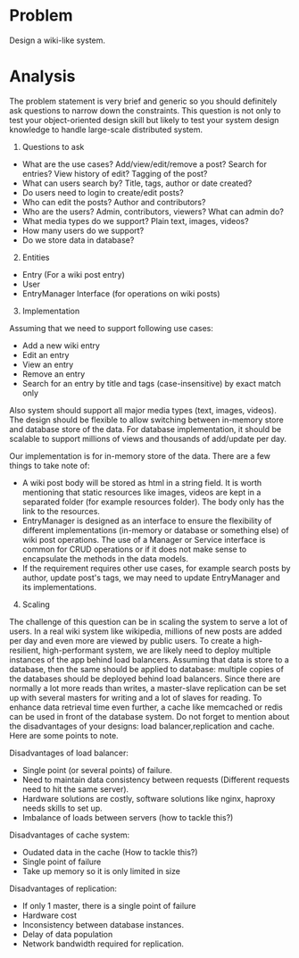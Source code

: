 # Problem

Design a wiki-like system.

# Analysis

The problem statement is very brief and generic so you should definitely ask questions to narrow down the constraints. This question is not only to test your object-oriented design skill but likely to test your system design knowledge to handle large-scale distributed system. 

1. Questions to ask

- What are the use cases? Add/view/edit/remove a post? Search for entries? View history of edit? Tagging of the post?
- What can users search by? Title, tags, author or date created?
- Do users need to login to create/edit posts?
- Who can edit the posts? Author and contributors?
- Who are the users? Admin, contributors, viewers? What can admin do?
- What media types do we support? Plain text, images, videos?
- How many users do we support?
- Do we store data in database?

2. Entities

- Entry (For a wiki post entry)
- User
- EntryManager Interface (for operations on wiki posts)


3. Implementation

Assuming that we need to support following use cases:
- Add a new wiki entry
- Edit an entry 
- View an entry
- Remove an entry
- Search for an entry by title and tags (case-insensitive) by exact match only

Also system should support all major media types (text, images, videos). The design should be flexible to allow switching between in-memory store and database store of the data. For database implementation, it should be scalable to support millions of views and thousands of add/update per day.

Our implementation is for in-memory store of the data. There are a few things to take note of:

- A wiki post body will be stored as html in a string field. It is worth mentioning that static resources like images, videos are kept in a separated folder (for example resources folder). The body only has the link to the resources.
- EntryManager is designed as an interface to ensure the flexibility of different implementations (in-memory or database or something else) of wiki post operations. The use of a Manager or Service interface is common for CRUD operations or if it does not make sense to encapsulate the methods in the data models.
- If the requirement requires other use cases, for example search posts by author, update post's tags, we may need to update EntryManager and its implementations.

4. Scaling

The challenge of this question can be in scaling the system to serve a lot of users.
In a real wiki system like wikipedia, millions of new posts are added per day and even more are viewed by public users. To create a high-resilient, high-performant system, we are likely need to deploy multiple instances of the app behind load balancers. Assuming that data is store to a database, then the same should be applied to database: multiple copies of the databases should be deployed behind load balancers. Since there are normally a lot more reads than writes, a master-slave replication can be set up with several masters for writing and a lot of slaves for reading. To enhance data retrieval time even further, a cache like memcached or redis can be used in front of the database system. Do not forget to mention about the disadvantages of your designs: load balancer,replication and cache. Here are some points to note.

Disadvantages of load balancer:
- Single point (or several points) of failure. 
- Need to maintain data consistency between requests (Different requests need to hit the same server).
- Hardware solutions are costly, software solutions like nginx, haproxy needs skills to set up.
- Imbalance of loads between servers (how to tackle this?)

Disadvantages of cache system:
- Oudated data in the cache (How to tackle this?)
- Single point of failure
- Take up memory so it is only limited in size

Disadvantages of replication:
- If only 1 master, there is a single point of failure
- Hardware cost
- Inconsistency between database instances.
- Delay of data population
- Network bandwidth required for replication.






